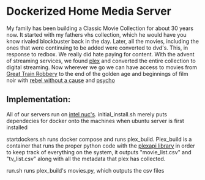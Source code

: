 # Dockerized Home Media Server

My family has been building a Classic Movie Collection for about 30 years now. It started with my fathers vhs collection, which he would have you know rivaled blockbuster back in the day. Later, all the movies, including the ones that were continuing to be added were converted to dvd's. This, in response to redbox. We really did hate paying for content. With the advent of streaming services, we found [plex](plex.tv) and converted the entire collection to digital streaming. Now wherever we go we can have access to movies from [Great Train Robbery](https://en.wikipedia.org/wiki/The_Great_Train_Robbery_(1903_film)) to the end of the golden age and beginnings of film noir with [rebel without a cause](https://en.wikipedia.org/wiki/Rebel_Without_a_Cause) and [psycho](https://en.wikipedia.org/wiki/Psycho_(1960_film))

## Implementation:
All of our servers run on [intel nuc's](https://www.intel.com/content/www/us/en/products/details/nuc.html). initial_install.sh merely puts dependecies for docker onto the machines when ubuntu server is first installed

startdockers.sh runs docker compose and runs plex_build. Plex_build is a container that runs the proper python code with the [plexapi library](https://github.com/pkkid/python-plexapi) in order to keep track of everything on the system, it outputs "movie_list.csv" and "tv_list.csv" along with all the metadata that plex has collected.

run.sh runs plex_build's movies.py, which outputs the csv files